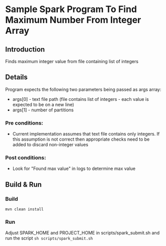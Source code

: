 # Sample Spark Program To Find Maximum Number From Integer Array 
## Introduction
Finds maximum integer value from file containing list of integers
## Details
 Program expects the following two parameters being passed as args array:
- args[0] - text file path (file contains list of integers - each value is expected to be on a new line)
- args[1] - number of partitions

### Pre conditions:
 - Current implementation assumes that text file contains only integers. If this assumption
    is not correct then appropriate checks need to be added to discard non-integer
    values
### Post conditions:
 - Look for "Found max value" in logs to determine max value   

## Build & Run
### Build
```mvn clean install```
### Run
Adjust SPARK_HOME and PROJECT_HOME in scripts/spark_submit.sh and run the script
```sh scripts/spark_submit.sh```


